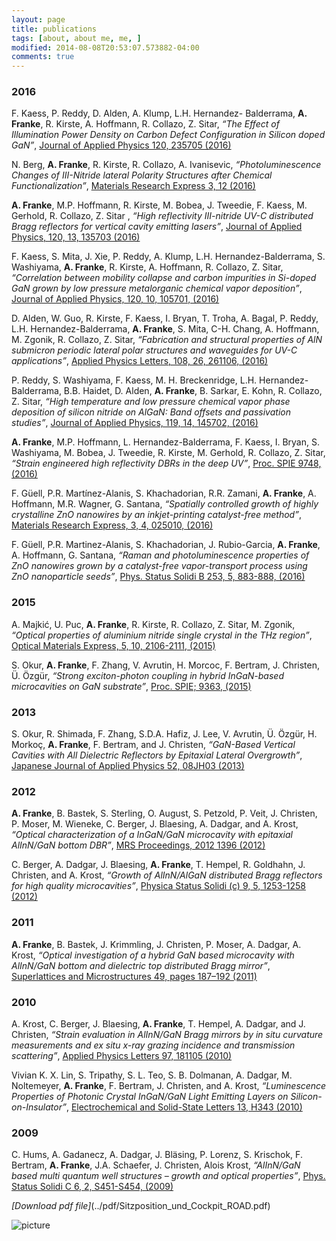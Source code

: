 ```yaml
---
layout: page
title: publications
tags: [about, about me, me, ]
modified: 2014-08-08T20:53:07.573882-04:00
comments: true
---
```


### 2016

F. Kaess, P. Reddy, D. Alden, A. Klump, L.H. Hernandez- Balderrama, **A. Franke**, R. Kirste, A. Hoffmann, R. Collazo, Z. Sitar, *“The Effect of Illumination Power Density on Carbon Defect Configuration in Silicon doped GaN”*, [Journal of Applied Physics 120, 235705 (2016)](http://aip.scitation.org/doi/abs/10.1063/1.4972468)  

N. Berg, **A. Franke**, R. Kirste, R. Collazo, A. Ivanisevic, *“Photoluminescence Changes of III-Nitride lateral Polarity Structures after Chemical Functionalization”*, [Materials Research Express 3, 12 (2016)](http://iopscience.iop.org/article/10.1088/2053-1591/3/12/125906)

**A. Franke**, M.P. Hoffmann, R. Kirste, M. Bobea, J. Tweedie, F. Kaess, M. Gerhold, R. Collazo, Z. Sitar , *“High reflectivity III-nitride UV-C distributed Bragg reflectors for vertical cavity emitting lasers”*, [Journal of Applied Physics, 120, 13, 135703 (2016)](http://aip.scitation.org/doi/abs/10.1063/1.4963831?journalCode=jap)

F. Kaess, S. Mita, J. Xie, P. Reddy, A. Klump, L.H. Hernandez-Balderrama, S. Washiyama, **A. Franke**, R. Kirste, A. Hoffmann, R. Collazo, Z. Sitar, *“Correlation between mobility collapse and carbon impurities in Si-doped GaN grown by low pressure metalorganic chemical vapor deposition”*, [Journal of Applied Physics, 120, 10, 105701, (2016)](http://aip.scitation.org/doi/abs/10.1063/1.4962017?journalCode=jap)

D. Alden, W. Guo, R. Kirste, F. Kaess, I. Bryan, T. Troha, A. Bagal, P. Reddy, L.H. Hernandez-Balderrama, **A. Franke**, S. Mita, C-H. Chang, A. Hoffmann, M. Zgonik, R. Collazo, Z. Sitar, *“Fabrication and structural properties of AlN submicron periodic lateral polar structures and waveguides for UV-C applications”*, [Applied Physics Letters, 108, 26, 261106, (2016)](http://aip.scitation.org/doi/abs/10.1063/1.4955033?journalCode=apl)

P. Reddy, S. Washiyama, F. Kaess, M. H. Breckenridge, L.H. Hernandez-Balderrama, B.B. Haidet, D. Alden, **A. Franke**, B. Sarkar, E. Kohn, R. Collazo, Z. Sitar, *“High temperature and low pressure chemical vapor phase deposition of silicon nitride on AlGaN: Band offsets and passivation studies”*, [Journal of Applied Physics, 119, 14, 145702, (2016)](http://aip.scitation.org/doi/abs/10.1063/1.4945775?journalCode=jap)

**A. Franke**, M.P. Hoffmann, L. Hernandez-Balderrama, F. Kaess, I. Bryan, S. Washiyama, M. Bobea, J. Tweedie, R. Kirste, M. Gerhold, R. Collazo, Z. Sitar, *“Strain engineered high reflectivity DBRs in the deep UV”*, [Proc. SPIE 9748, (2016)](http://proceedings.spiedigitallibrary.org/proceeding.aspx?articleid=2498878)

F. Güell, P.R. Martínez-Alanis, S. Khachadorian, R.R. Zamani, **A. Franke**, A. Hoffmann, M.R. Wagner, G. Santana, *“Spatially controlled growth of highly crystalline ZnO nanowires by an inkjet-printing catalyst-free method”*, [Materials Research Express, 3, 4, 025010, (2016)](http://iopscience.iop.org/article/10.1088/2053-1591/3/2/025010/meta)

F. Güell, P.R. Martinez-Alanis, S. Khachadorian, J. Rubio-Garcia, **A. Franke**, A. Hoffmann, G. Santana, *“Raman and photoluminescence properties of ZnO nanowires grown by a catalyst-free vapor-transport process using ZnO nanoparticle seeds”*, [Phys. Status Solidi B 253, 5, 883-888, (2016)](http://onlinelibrary.wiley.com/doi/10.1002/pssb.201552651/full)

### 2015

A. Majkić, U. Puc, **A. Franke**, R. Kirste, R. Collazo, Z. Sitar, M. Zgonik, *“Optical properties of aluminium nitride single crystal in the THz region”*, [Optical Materials Express, 5, 10, 2106-2111, (2015)](https://www.osapublishing.org/ome/abstract.cfm?uri=ome-5-10-2106)

S. Okur, **A. Franke**, F. Zhang, V. Avrutin, H. Morcoc, F. Bertram, J. Christen, Ü. Özgür, *“Strong exciton-photon coupling in hybrid InGaN-based microcavities on GaN substrate”*, [Proc. SPIE; 9363, (2015)](http://spie.org/Publications/Proceedings/Paper/10.1117/12.2080265)

### 2013

S. Okur, R. Shimada, F. Zhang, S.D.A. Hafiz, J. Lee, V. Avrutin, Ü. Özgür, H. Morkoç, **A. Franke**,
F. Bertram, and J. Christen, *“GaN-Based Vertical Cavities with All Dielectric Reflectors by Epitaxial Lateral Overgrowth”*, [Japanese Journal of Applied Physics 52, 08JH03 (2013)](http://iopscience.iop.org/article/10.7567/JJAP.52.08JH03/meta)

### 2012

**A. Franke**, B. Bastek, S. Sterling, O. August, S. Petzold, P. Veit, J. Christen, P. Moser, M. Wieneke, C. Berger, J. Blaesing, A. Dadgar, and A. Krost, *“Optical characterization of a InGaN/GaN microcavity with epitaxial AlInN/GaN bottom DBR”*, [MRS Proceedings, 2012 1396 (2012)](https://www.cambridge.org/core/journals/mrs-online-proceedings-library-archive/article/div-classtitleoptical-characterization-of-a-ingangan-microcavity-with-epitaxial-alinngan-bottom-dbrdiv/1833B112BDAC0E3C59441DDC80310A91)

C. Berger, A. Dadgar, J. Blaesing, **A. Franke**, T. Hempel, R. Goldhahn, J. Christen, and A. Krost, *“Growth of AlInN/AlGaN distributed Bragg reflectors for high quality microcavities”*, [Physica Status Solidi (c) 9, 5, 1253-1258 (2012)](http://onlinelibrary.wiley.com/doi/10.1002/pssc.201100132/abstract)

### 2011

**A. Franke**, B. Bastek, J. Krimmling, J. Christen, P. Moser, A. Dadgar, A. Krost, *“Optical investigation of a hybrid GaN based microcavity with AlInN/GaN bottom and dielectric top distributed Bragg mirror”*, [Superlattices and Microstructures 49, pages 187–192 (2011)](http://www.sciencedirect.com/science/article/pii/S0749603610000790)

### 2010

A. Krost, C. Berger, J. Blaesing, **A. Franke**, T. Hempel, A. Dadgar, and J. Christen, *“Strain evaluation in AlInN/GaN Bragg mirrors by in situ curvature measurements and ex situ x-ray grazing incidence and transmission scattering”*, [Applied Physics Letters 97, 181105 (2010)](http://aip.scitation.org/doi/abs/10.1063/1.3514241?journalCode=apl)

Vivian K. X. Lin, S. Tripathy, S. L. Teo, S. B. Dolmanan, A. Dadgar, M. Noltemeyer, **A. Franke**, F. Bertram, J. Christen, and A. Krost, *“Luminescence Properties of Photonic Crystal InGaN/GaN Light Emitting Layers on Silicon-on-Insulator”*, [Electrochemical and Solid-State Letters 13, H343 (2010)](http://esl.ecsdl.org/content/13/10/H343.abstract)

### 2009

C. Hums, A. Gadanecz, A. Dadgar, J. Bläsing, P. Lorenz, S. Krischok, F. Bertram, **A. Franke**, J.A. Schaefer, J. Christen, Alois Krost, *“AlInN/GaN based multi quantum well structures – growth and optical properties”*, [Phys. Status Solidi C 6, 2, S451-S454, (2009)](http://onlinelibrary.wiley.com/doi/10.1002/pssc.200880899/abstract)


*[Download pdf file]*(../pdf/Sitzposition_und_Cockpit_ROAD.pdf)

![picture](../images/bio-photo.jpg) 
